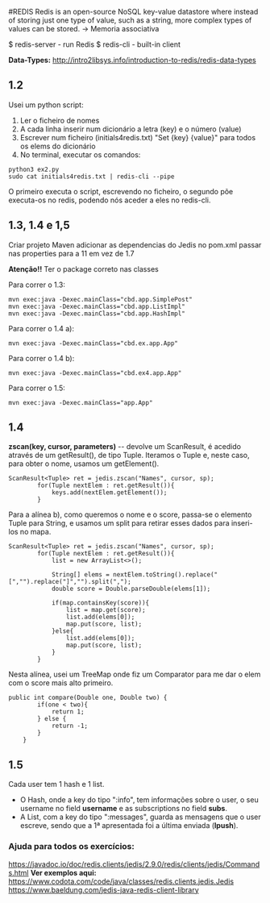 #REDIS
	Redis is an open-source NoSQL key-value datastore where instead of storing just one type of value, such as a string, more complex types of values can be stored. 
 -> Memoria associativa
 
$ redis-server
	- run Redis
$ redis-cli
	- built-in client
	
**Data-Types:** http://intro2libsys.info/introduction-to-redis/redis-data-types

## 1.2
Usei um python script:
1. Ler o ficheiro de nomes
2. A cada linha inserir num dicionário a letra (key) e o número (value)
3. Escrever num ficheiro (initials4redis.txt) "Set {key} {value}" para todos os elems do dicionário
4. No terminal, executar os comandos:
```
python3 ex2.py
sudo cat initials4redis.txt | redis-cli --pipe
```
O primeiro executa o script, escrevendo no ficheiro, o segundo põe executa-os no redis, podendo nós aceder a eles no redis-cli.

## 1.3, 1.4 e 1,5
Criar projeto Maven
adicionar as dependencias do Jedis
no pom.xml passar nas properties para a 11 em vez de 1.7

**Atenção!!**
Ter o package correto nas classes

Para correr o 1.3:
```
mvn exec:java -Dexec.mainClass="cbd.app.SimplePost"
mvn exec:java -Dexec.mainClass="cbd.app.ListImpl"
mvn exec:java -Dexec.mainClass="cbd.app.HashImpl"

```
Para correr o 1.4 a):
```
mvn exec:java -Dexec.mainClass="cbd.ex.app.App"

```
Para correr o 1.4 b):
```
mvn exec:java -Dexec.mainClass="cbd.ex4.app.App"

```
Para correr o 1.5:
```
mvn exec:java -Dexec.mainClass="app.App"

```

## 1.4
**zscan(key, cursor, parameters)** -- devolve um ScanResult<Tuple>, é acedido através de um getResult(), de tipo Tuple.
Iteramos o Tuple e, neste caso, para obter o nome, usamos um getElement().
```
ScanResult<Tuple> ret = jedis.zscan("Names", cursor, sp);
        for(Tuple nextElem : ret.getResult()){
            keys.add(nextElem.getElement());
        }
```
Para a alínea b), como queremos o nome e o score, passa-se o elemento Tuple para String, e usamos um split para retirar esses dados para inseri-los no mapa.
```
ScanResult<Tuple> ret = jedis.zscan("Names", cursor, sp);
        for(Tuple nextElem : ret.getResult()){
            list = new ArrayList<>();

            String[] elems = nextElem.toString().replace("[","").replace("]","").split(",");
            double score = Double.parseDouble(elems[1]);

            if(map.containsKey(score)){
                list = map.get(score);
                list.add(elems[0]);
                map.put(score, list);    
            }else{
                list.add(elems[0]);
                map.put(score, list);
            }
        }
```
Nesta alínea, usei um TreeMap onde fiz um Comparator para me dar o elem com o score mais alto primeiro.
```
public int compare(Double one, Double two) {
        if(one < two){
            return 1;
        } else {
            return -1;
        }
    }
```

## 1.5
Cada user tem 1 hash e 1 list. 
- O Hash, onde a key do tipo "<user>:info", tem informações sobre o user, o seu username no field **username** e as subscriptions no field **subs**. 
- A List, com a key do tipo "<user>:messages", guarda as mensagens que o user escreve, sendo que a 1ª apresentada foi a última enviada (**lpush**).


### Ajuda para todos os exercícios:
https://javadoc.io/doc/redis.clients/jedis/2.9.0/redis/clients/jedis/Commands.html
**Ver exemplos aqui:** https://www.codota.com/code/java/classes/redis.clients.jedis.Jedis
https://www.baeldung.com/jedis-java-redis-client-library
 	
 	
